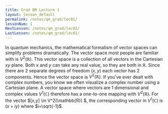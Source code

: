 ```yaml
---
title: Grad QM Lecture 1
layout: lesson_default
permalink: /notes/qm_grad/lec01/
lessonNum: 1
NextLesson: /notes/qm_grad/lec02/
LastLesson: /notes/qm_grad/lec01/
---
```

In quantum mechanics, the mathematical formalism of vector spaces can simplify problems dramatically. The vector space most people are familiar with is $V^2(\mathbb{R})$. This vector space is a collection of all vectors in the Cartesian $xy$ plane. Both $x$ and $y$ can take any real value, so they are both in $\mathbb{R}$. Since there are 2 separate degrees of freedom $(x,y)$ each vector has 2 components. Hence the vector space is $V^2(\mathbb{R})$. If you've ever dealt with complex numbers, you know we often visualize a complex  number using a Cartesian plane. A vector space where vectors are 1 dimensional and complex values $V^1(\mathbb{C})$ therefore has a one-to-one mapping with $V^2(\mathbb{R})$. For the vector $[x,y] \in V^2(\mathbb{R}) $, the corresponding vector in $V^1(\mathbb{C})$ is $(x+iy)$ where $i=\sqrt{-1}$. 

